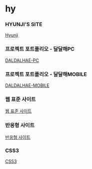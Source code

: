 # hy

<h3>HYUNJI'S SITE</h3>
<a href="https://limhyunji1.github.io/hy/html/">Hyunji</a>

<h3>프로젝트 포트폴리오 - 달달해PC</h3>
<a href="https://limhyunji1.github.io/hy/DALDALHAE_PC/pc_index.html">DALDALHAE-PC</a>

<h3>프로젝트 포트폴리오 - 달달해MOBILE</h3>
<a href="https://limhyunji1.github.io/hy/DALDALHAE_MB/m_index.html">DALDALHAE-MOBILE</a>

<h3>웹 표준 사이트</h3>
<a href="https://limhyunji1.github.io/hy/html/webstandard/index.html">웹 표준 사이트</a>

<h3>반응형 사이트</h3>
<a href="https://limhyunji1.github.io/hy/html/responsive/index.html">반응형 사이트</a>

<h3>CSS3</h3>
<a href="https://limhyunji1.github.io/hy/html/css/index.html">CSS3</a>
